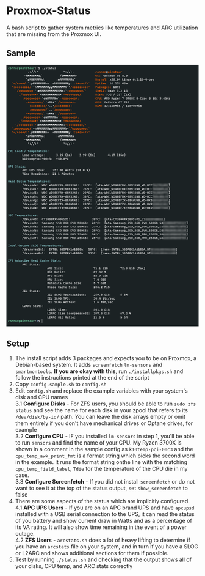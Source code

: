 # Proxmox-Status
A bash script to gather system metrics like temperatures and ARC utilization that are missing from the Proxmox UI.

## Sample
![](samples/minotaur-status.png)

## Setup
1. The install script adds 3 packages and expects you to be on Proxmox, a Debian-based system. It adds `screenfetch` `lm-sensors` and `smartmontools`. **If you are okay with this**, run `./installpkgs.sh` and follow the instructions printed at the end of the script
2. Copy `config.sample.sh` to `config.sh`
3. Edit `config.sh` and replace the example variables with your system's disk and CPU names  
3.1 **Configure Disks** - For ZFS users, you should be able to run `sudo zfs status` and see the name for each disk in your zpool that refers to its `/dev/disk/by-id/` path. You can leave the disk arrays empty or omit them entirely if you don't have mechanical drives or Optane drives, for example  
3.2 **Configure CPU** - IF you installed `lm-sensors` in step 1, you'll be able to run `sensors` and find the name of your CPU. My Ryzen 3700X is shown in a comment in the sample config as `k10temp-pci-00c3` and the `cpu_temp_awk_print_fmt` is a format string which picks the second word in the example. It runs the format string onthe line with the matching `cpu_temp_field_label`, `Tdie` for the temperature of the CPU die in my case.  
3.3 **Configure Screenfetch** - If you did not install `screenfetch` or do not want to see it at the top of the status output, set `show_screenfetch` to false
4. There are some aspects of the status which are implicitly configured.  
4.1 **APC UPS Users** - If you are on an APC brand UPS and have `apcupsd` installed with a USB serial connection to the UPS, it can read the status of you battery and show current draw in Watts and as a percentage of its VA rating. It will also show time remaining in the event of a power outage.  
4.2 **ZFS Users** - `arcstats.sh` does a lot of heavy lifting to determine if you have an `arcstats` file on your system, and in turn if you have a SLOG or L2ARC and shows additional sections for them if possible.
5. Test by running `./status.sh` and checking that the output shows all of your disks, CPU temp, and ARC stats correctly
